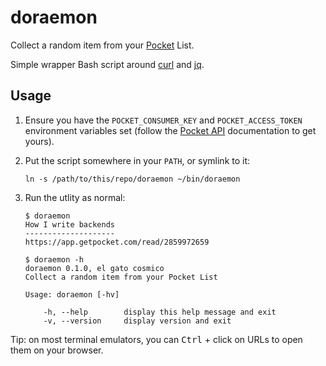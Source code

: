 # doraemon

Collect a random item from your [Pocket](https://getpocket.com) List.

Simple wrapper Bash script around [curl](https://curl.haxx.se/) and
[jq](https://stedolan.github.io/jq/).

## Usage

1. Ensure you have the `POCKET_CONSUMER_KEY` and `POCKET_ACCESS_TOKEN`
   environment variables set (follow the [Pocket API](https://getpocket.com/developer/)
   documentation to get yours).

2. Put the script somewhere in your `PATH`, or symlink to it:

    ```console
    ln -s /path/to/this/repo/doraemon ~/bin/doraemon
    ```

3. Run the utlity as normal:

   ```console
   $ doraemon
   How I write backends
   --------------------
   https://app.getpocket.com/read/2859972659

   $ doraemon -h
   doraemon 0.1.0, el gato cosmico
   Collect a random item from your Pocket List

   Usage: doraemon [-hv]

       -h, --help        display this help message and exit
       -v, --version     display version and exit

   ```

Tip: on most terminal emulators, you can <kbd>Ctrl</kbd> + click on URLs to
open them on your browser.
